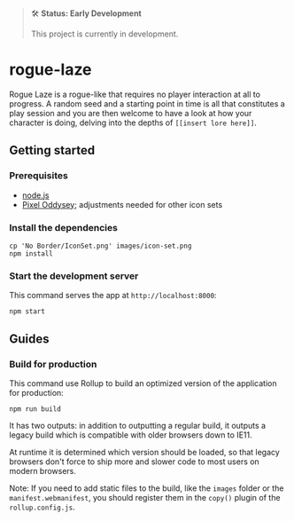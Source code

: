 > 🛠 **Status: Early Development**
>
> This project is currently in development.

# rogue-laze

Rogue Laze is a rogue-like that requires no player interaction at all to progress. A random seed and a starting point in time
is all that constitutes a play session and you are then welcome to have a look at how your character is doing, delving into
the depths of `[[insert lore here]]`.

## Getting started

### Prerequisites

- [node.js](https://nodejs.org)
- [Pixel Oddysey](https://pixelodyssey.itch.io/2500-fantasy-rpg-icons); adjustments needed for other icon sets

### Install the dependencies

    cp 'No Border/IconSet.png' images/icon-set.png
    npm install

### Start the development server

This command serves the app at `http://localhost:8000`:

    npm start

## Guides

### Build for production

This command use Rollup to build an optimized version of the application for production:

    npm run build

It has two outputs: in addition to outputting a regular build, it outputs a legacy build which is compatible with older browsers down to IE11.

At runtime it is determined which version should be loaded, so that legacy browsers don't force to ship more and slower code to most users on modern browsers.

Note: If you need to add static files to the build, like the `images` folder or the `manifest.webmanifest`, you should register them in the `copy()` plugin of the `rollup.config.js`.
